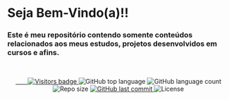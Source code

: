 # Seja Bem-Vindo(a)!!

### Este é meu repositório contendo somente conteúdos relacionados aos meus estudos, projetos desenvolvidos em cursos e afins.

<br/>

<p align="center">
  <a href="https://badges.pufler.dev">
    <img src="https://badges.pufler.dev/visits/cacaiol/Estudos" alt="Visitors badge" />
  </a>
  
  <img alt="GitHub top language" src="https://img.shields.io/github/languages/top/cacaiol/Estudos?style=flat-square">

  <img alt="GitHub language count" src="https://img.shields.io/github/languages/count/cacaiol/Estudos?style=flat-square">

  <img alt="Repo size" src="https://img.shields.io/github/repo-size/cacaiol/Estudos?style=flat-square">

  <a href="https://github.com/cacaiol/Estudos/commits/master">
    <img alt="GitHub last commit" src="https://img.shields.io/github/last-commit/cacaiol/Estudos?style=flat-square">
  </a>

  <img alt="License" src="https://img.shields.io/github/license/cacaiol/Estudos?style=flat-square">
</p>
<br/>


 
